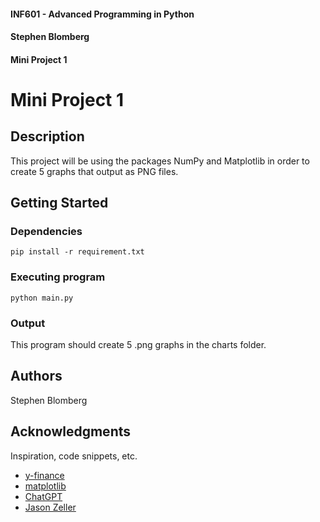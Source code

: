 #### INF601 - Advanced Programming in Python
#### Stephen Blomberg
#### Mini Project 1


# Mini Project 1

## Description

This project will be using the packages NumPy and Matplotlib in order to create 5 graphs that output as PNG files.

## Getting Started

### Dependencies

```
pip install -r requirement.txt
```

### Executing program

```
python main.py
```

### Output

This program should create 5 .png graphs in the charts folder.

## Authors

Stephen Blomberg

## Acknowledgments

Inspiration, code snippets, etc.
* [y-finance](https://pypi.org/project/yfinance)
* [matplotlib](https://matplotlib.org/stable/tutorials/pyplot.html)
* [ChatGPT](https://chatgpt.com/share/66ee2839-159c-8002-8020-aaff406360b1)
* [Jason Zeller](https://www.youtube.com/@profzeller)
